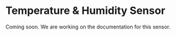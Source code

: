 # Temperature & Humidity Sensor

<aside class="notice">
  Coming soon.  We are working on the documentation for this sensor. 
</aside>